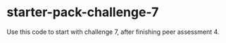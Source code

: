 # starter-pack-challenge-7
Use this code to start with challenge 7, after finishing peer assessment 4.
